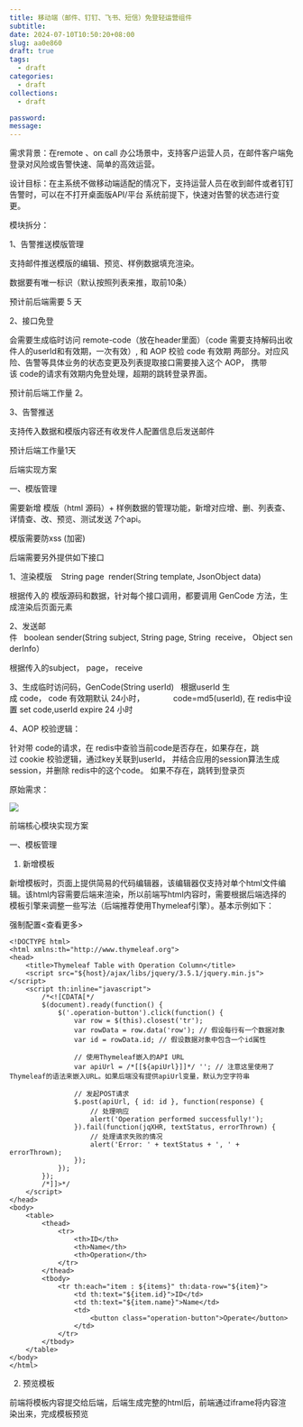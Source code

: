 ```yaml
---
title: 移动端（邮件、钉钉、飞书、短信）免登轻运营组件
subtitle:
date: 2024-07-10T10:50:20+08:00
slug: aa0e860
draft: true
tags:
  - draft
categories:
  - draft
collections:
  - draft

password:
message:
---
```

需求背景：在remote 、on call 办公场景中，支持客户运营人员，在邮件客户端免登录对风险或告警快速、简单的高效运营。

设计目标：在主系统不做移动端适配的情况下，支持运营人员在收到邮件或者钉钉告警时，可以在不打开桌面版API/平台 系统前提下，快速对告警的状态进行变更。

模块拆分：

1、告警推送模版管理

支持邮件推送模版的编辑、预览、样例数据填充渲染。

数据要有唯一标识（默认按照列表来推，取前10条）

预计前后端需要 5 天

2、接口免登

会需要生成临时访问 remote-code（放在header里面）（code 需要支持解码出收件人的userId和有效期，一次有效）, 和 AOP 校验 code 有效期 两部分。对应风险、告警等具体业务的状态变更及列表提取接口需要接入这个 AOP， 携带该 code的请求有效期内免登处理，超期的跳转登录界面。

预计前后端工作量 2。

3、告警推送 

支持传入数据和模版内容还有收发件人配置信息后发送邮件

预计后端工作量1天

后端实现方案

一、模版管理

需要新增 模版（html 源码）+ 样例数据的管理功能，新增对应增、删、列表查、详情查、改、预览、测试发送 7个api。

模版需要防xss (加密)

后端需要另外提供如下接口

1、渲染模版    String page  render(String template, JsonObject data)  

根据传入的 模版源码和数据，针对每个接口调用，都要调用 GenCode 方法，生成渲染后页面元素

2、发送邮件   boolean sender(String subject, String page, String  receive， Object senderInfo）

根据传入的subject， page， receive

3、生成临时访问码，GenCode(String userId)   根据userId 生成 code， code 有效期默认 24小时，             code=md5(userId), 在 redis中设置 set code,userId expire 24 小时

4、AOP 校验逻辑：

针对带 code的请求，在 redis中查验当前code是否存在，如果存在，跳过 cookie 校验逻辑，通过key关联到userId， 并结合应用的session算法生成session，并删除 redis中的这个code。 如果不存在，跳转到登录页

原始需求：

![](https://alidocs.dingtalk.com/core/api/resources/img/5eecdaf48460cde534eca01c8b78b3017bac28661ae686315a97f3d56d57b29e0135f7d84f03208365a117e969287064f0fa7f3759270d9c32f8a3e2174d21b17ba927a0fdc4cc9df11ca1800a5a4f31fdcb0502fcd524cd07afbbdd4225fe9b?tmpCode=52fd9ecb-7ca2-438d-b93b-25e8a6e4ddd4)

前端核心模块实现方案

一、模板管理

1. 新增模板
    

新增模板时，页面上提供简易的代码编辑器，该编辑器仅支持对单个html文件编辑。该html内容需要后端来渲染，所以前端写html内容时，需要根据后端选择的模板引擎来调整一些写法（后端推荐使用Thymeleaf引擎）。基本示例如下：

强制配置<查看更多>

```
<!DOCTYPE html>  
<html xmlns:th="http://www.thymeleaf.org">  
<head>  
    <title>Thymeleaf Table with Operation Column</title>  
    <script src="${host}/ajax/libs/jquery/3.5.1/jquery.min.js"></script>  
    <script th:inline="javascript">  
        /*<![CDATA[*/  
        $(document).ready(function() {  
            $('.operation-button').click(function() {  
                var row = $(this).closest('tr');  
                var rowData = row.data('row'); // 假设每行有一个数据对象  
                var id = rowData.id; // 假设数据对象中包含一个id属性  
  
                // 使用Thymeleaf嵌入的API URL  
                var apiUrl = /*[[${apiUrl}]]*/ ''; // 注意这里使用了Thymeleaf的语法来嵌入URL。如果后端没有提供apiUrl变量，默认为空字符串
  
                // 发起POST请求  
                $.post(apiUrl, { id: id }, function(response) {  
                    // 处理响应  
                    alert('Operation performed successfully!');  
                }).fail(function(jqXHR, textStatus, errorThrown) {  
                    // 处理请求失败的情况  
                    alert('Error: ' + textStatus + ', ' + errorThrown);  
                });  
            });  
        });  
        /*]]>*/  
    </script>  
</head>  
<body>  
    <table>  
        <thead>  
            <tr>  
                <th>ID</th>  
                <th>Name</th>  
                <th>Operation</th>  
            </tr>  
        </thead>  
        <tbody>  
            <tr th:each="item : ${items}" th:data-row="${item}">  
                <td th:text="${item.id}">ID</td>  
                <td th:text="${item.name}">Name</td>  
                <td>  
                    <button class="operation-button">Operate</button>  
                </td>  
            </tr>  
        </tbody>  
    </table>  
</body>  
</html>
```

2. 预览模板
    

前端将模板内容提交给后端，后端生成完整的html后，前端通过iframe将内容渲染出来，完成模板预览

